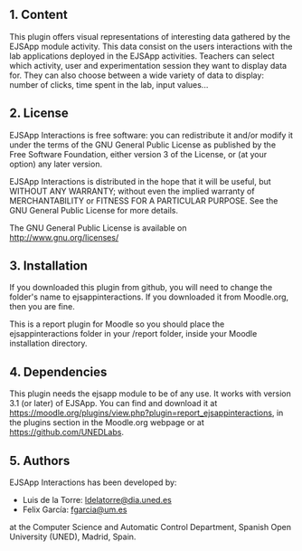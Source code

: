 ## 1. Content

This plugin offers visual representations of interesting data gathered by the EJSApp module activity. This data consist on the users interactions with the lab applications deployed in the EJSApp activities. Teachers can select which activity, user and experimentation session they want to display data for. They can also choose between a wide variety of data to display: number of clicks, time spent in the lab, input values...

## 2. License

EJSApp Interactions is free software: you can redistribute it and/or modify it under the terms of the GNU General Public License as published by the Free Software Foundation, either version 3 of the License, or (at your option) any later version.

EJSApp Interactions is distributed in the hope that it will be useful, but WITHOUT ANY WARRANTY; without even the implied warranty of MERCHANTABILITY or FITNESS FOR A PARTICULAR PURPOSE.  See the GNU General Public License for more details.

The GNU General Public License is available on <http://www.gnu.org/licenses/>

## 3. Installation

If you downloaded this plugin from github, you will need to change the folder's name to ejsappinteractions. If you downloaded it from Moodle.org, then you are fine.

This is a report plugin for Moodle so you should place the ejsappinteractions folder in your /report folder, inside your Moodle installation directory.

## 4. Dependencies

This plugin needs the ejsapp module to be of any use. It works with version 3.1 (or later) of EJSApp. You can find and download it at https://moodle.org/plugins/view.php?plugin=report_ejsappinteractions, in the plugins section in the Moodle.org webpage or at https://github.com/UNEDLabs.

## 5. Authors

EJSApp Interactions has been developed by:
 - Luis de la Torre: ldelatorre@dia.uned.es
 - Felix García: fgarcia@um.es

  at the Computer Science and Automatic Control Department, Spanish Open University (UNED), Madrid, Spain.
